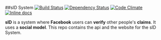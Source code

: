 ##sID System  [![Build Status](https://travis-ci.org/Shan1024/sID_system.svg)](https://travis-ci.org/Shan1024/sID_system)  [![Dependency Status](https://gemnasium.com/Shan1024/sID_system.svg)](https://gemnasium.com/Shan1024/sID_system)  [![Code Climate](https://codeclimate.com/github/Shan1024/sID_system/badges/gpa.svg)](https://codeclimate.com/github/Shan1024/sID_system)  [![Inline docs](http://inch-ci.org/github/Shan1024/sID_system.svg?branch=master)](http://inch-ci.org/github/Shan1024/sID_system)

__sID__ is a system where __Facebook__ users can __verify__ other people's __claims__. It uses a __social model__. This repo contains the api and the website for the sID System.
